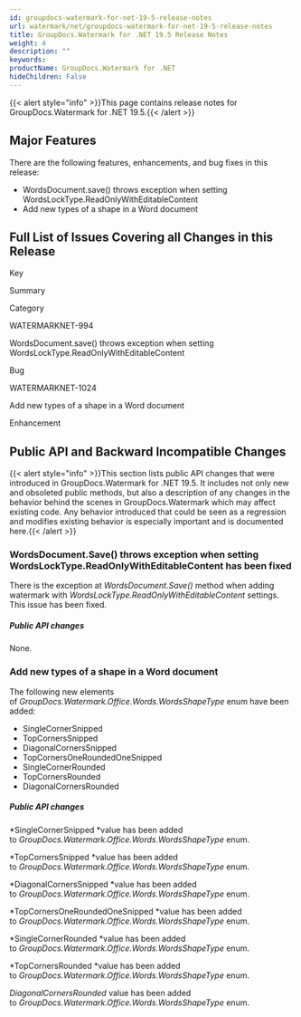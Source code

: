 ```yaml
---
id: groupdocs-watermark-for-net-19-5-release-notes
url: watermark/net/groupdocs-watermark-for-net-19-5-release-notes
title: GroupDocs.Watermark for .NET 19.5 Release Notes
weight: 4
description: ""
keywords: 
productName: GroupDocs.Watermark for .NET
hideChildren: False
---
```

{{< alert style="info" >}}This page contains release notes for GroupDocs.Watermark for .NET 19.5.{{< /alert >}}

## Major Features

There are the following features, enhancements, and bug fixes in this release:

*   WordsDocument.save() throws exception when setting WordsLockType.ReadOnlyWithEditableContent
*   Add new types of a shape in a Word document

## Full List of Issues Covering all Changes in this Release

Key

Summary

Category

WATERMARKNET-994

WordsDocument.save() throws exception when setting WordsLockType.ReadOnlyWithEditableContent

Bug

WATERMARKNET-1024

Add new types of a shape in a Word document

Enhancement

## Public API and Backward Incompatible Changes

{{< alert style="info" >}}This section lists public API changes that were introduced in GroupDocs.Watermark for .NET 19.5. It includes not only new and obsoleted public methods, but also a description of any changes in the behavior behind the scenes in GroupDocs.Watermark which may affect existing code. Any behavior introduced that could be seen as a regression and modifies existing behavior is especially important and is documented here.{{< /alert >}}

### WordsDocument.Save() throws exception when setting WordsLockType.ReadOnlyWithEditableContent has been fixed

There is the exception at *WordsDocument.Save()* method when adding watermark with *WordsLockType.ReadOnlyWithEditableContent* settings. This issue has been fixed.

##### Public API changes

None.

### Add new types of a shape in a Word document

The following new elements of *GroupDocs.Watermark.Office.Words.WordsShapeType* enum have been added:

*   SingleCornerSnipped
*   TopCornersSnipped
*   DiagonalCornersSnipped
*   TopCornersOneRoundedOneSnipped
*   SingleCornerRounded
*   TopCornersRounded
*   DiagonalCornersRounded

##### Public API changes

*SingleCornerSnipped *value has been added to *GroupDocs.Watermark.Office.Words.WordsShapeType* enum.

*TopCornersSnipped *value has been added to *GroupDocs.Watermark.Office.Words.WordsShapeType* enum.

*DiagonalCornersSnipped *value has been added to *GroupDocs.Watermark.Office.Words.WordsShapeType* enum.

*TopCornersOneRoundedOneSnipped *value has been added to *GroupDocs.Watermark.Office.Words.WordsShapeType* enum.

*SingleCornerRounded *value has been added to *GroupDocs.Watermark.Office.Words.WordsShapeType* enum.

*TopCornersRounded *value has been added to *GroupDocs.Watermark.Office.Words.WordsShapeType* enum.

*DiagonalCornersRounded* value has been added to *GroupDocs.Watermark.Office.Words.WordsShapeType* enum.
